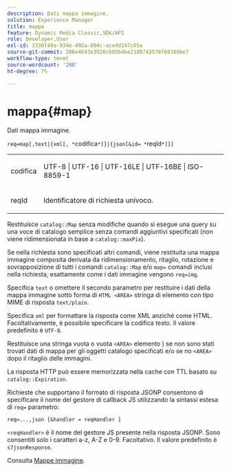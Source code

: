 ```yaml
---
description: Dati mappa immagine.
solution: Experience Manager
title: mappa
feature: Dynamic Media Classic,SDK/API
role: Developer,User
exl-id: 3330f49a-934e-492a-804c-ace4d147c65a
source-git-commit: 206e4643e3926cb85b4be2189743578f88180be7
workflow-type: tm+mt
source-wordcount: '208'
ht-degree: 7%

---
```


# mappa{#map}

Dati mappa immagine.

`req=map[,text|{xml[, *`codifica`*]}|{json[&id= *`reqId`*]}]`

<table id="simpletable_10F2152FDF33411491FBBAFD173CA5ED"> 
 <tr class="strow"> 
  <td class="stentry"> <p><span class="codeph"><span class="varname"> codifica</span></span> </p> </td> 
  <td class="stentry"> <p><span class="codeph"> UTF-8 | UTF-16 | UTF-16LE | UTF-16BE | ISO-8859-1</span> </p></td> 
 </tr> 
 <tr class="strow"> 
  <td class="stentry"> <p><span class="codeph"><span class="varname"> reqId</span></span> </p></td> 
  <td class="stentry"> <p>Identificatore di richiesta univoco. </p></td> 
 </tr> 
</table>

Restituisce `catalog::Map` senza modifiche quando si esegue una query su una voce di catalogo semplice senza comandi aggiuntivi specificati (non viene ridimensionata in base a `catalog::maxPix`).

Se nella richiesta sono specificati altri comandi, viene restituita una mappa immagine composita derivata da ridimensionamento, ritaglio, rotazione e sovrapposizione di tutti i comandi `catalog::Map` e/o `map=` comandi inclusi nella richiesta, esattamente come i dati immagine vengono `req=img`.

Specifica `text` o omettere il secondo parametro per restituire i dati della mappa immagine sotto forma di `HTML <AREA>` stringa di elemento con tipo MIME di risposta `text/plain`.

Specifica `xml` per formattare la risposta come XML anziché come HTML. Facoltativamente, è possibile specificare la codifica testo. Il valore predefinito è `UTF-8`.

Restituisce una stringa vuota o vuota `<AREA>` elemento ) se non sono stati trovati dati di mappa per gli oggetti catalogo specificati e/o se no `<AREA>` dopo il ritaglio delle immagini.

La risposta HTTP può essere memorizzata nella cache con TTL basato su `catalog::Expiration`.

Richieste che supportano il formato di risposta JSONP consentono di specificare il nome del gestore di callback JS utilizzando la sintassi estesa di `req=` parametro:

`req=...,json [&handler = reqHandler ]`

`<reqHandler>` è il nome del gestore JS presente nella risposta JSONP. Sono consentiti solo i caratteri a-z, A-Z e 0-9. Facoltativo. Il valore predefinito è `s7jsonResponse`.

Consulta [Mappe immagine](../../../../../../is-api/http-ref/image-serving-api-ref/c-http-protocol-reference/c-syntax-and-features/r-image-maps.md#reference-ff7d1bac2a064104b0c508a81316fdab).
